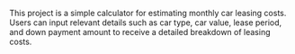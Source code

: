 This project is a simple calculator for estimating monthly car leasing costs. Users can input relevant details such as car type, car value, lease period, and down payment amount to receive a detailed breakdown of leasing costs.
